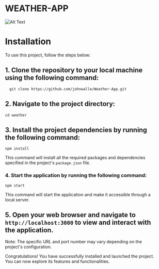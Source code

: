 # **WEATHER-APP**
![Alt Text](https://i.imgur.com/1vOaLcj.png)


# Installation

To use this project, follow the steps below:

## 1. Clone the repository to your local machine using the following command:

`  git clone https://github.com/johnwalle/Weather-App.git`



## 2. Navigate to the project directory:


   `cd weather`




## 3. Install the project dependencies by running the following command:


   `npm install`
 

  
   
   This command will install all the required packages and dependencies specified in the project's `package.json` file.



### 4. Start the application by running the following command:


   `npm start`


   This command will start the application and make it accessible through a local server.


## 5. Open your web browser and navigate to `http://localhost:3000` to view and interact with the application.

   Note: The specific URL and port number may vary depending on the project's configuration.

Congratulations! You have successfully installed and launched the project. You can now explore its features and functionalities.

